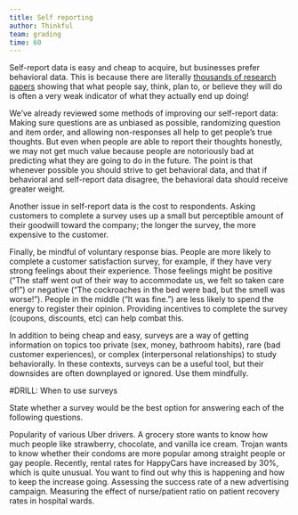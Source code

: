 ```yaml
---
title: Self reporting
author: Thinkful
team: grading
time: 60
---
```


Self-report data is easy and cheap to acquire, but businesses prefer behavioral data.  This is because there are literally [thousands of research papers](http://web.psych.utoronto.ca/psy320/Required%20readings_files/4-1.pdf) showing that what people say, think, plan to, or believe they will do is often a very weak indicator of what they actually end up doing!  

We’ve already reviewed some methods of improving our self-report data: Making sure questions are as unbiased as possible, randomizing question and item order, and allowing non-responses all help to get people’s true thoughts.  But even when people are able to report their thoughts honestly, we may not get much value because people are notoriously bad at predicting what they are going to do in the future.  The point is that whenever possible you should strive to get behavioral data, and that if behavioral and self-report data disagree, the behavioral data should receive greater weight.

Another issue in self-report data is the cost to respondents.  Asking customers to complete a survey uses up a small but perceptible amount of their goodwill toward the company; the longer the survey, the more expensive to the customer.  

Finally, be mindful of voluntary response bias.  People are more likely to complete a customer satisfaction survey, for example, if they have very strong feelings about their experience.  Those feelings might be positive (“The staff went out of their way to accommodate us, we felt so taken care of!”) or negative (“The cockroaches in the bed were bad, but the smell was worse!”).  People in the middle (“It was fine.”) are less likely to spend the energy to register their opinion.  Providing incentives to complete the survey (coupons, discounts, etc) can help combat this.

In addition to being cheap and easy, surveys are a way of getting information on topics too private (sex, money, bathroom habits), rare (bad customer experiences), or complex (interpersonal relationships) to study behaviorally.  In these contexts, surveys can be a useful tool, but their downsides are often downplayed or ignored.  Use them mindfully.

#DRILL: When to use surveys

State whether a survey would be the best option for answering each of the following questions.

Popularity of various Uber drivers.
A grocery store wants to know how much people like strawberry, chocolate, and vanilla ice cream.
Trojan wants to know whether their condoms are more popular among straight people or gay people.
Recently, rental rates for HappyCars have increased by 30%, which is quite unusual.  You want to find out why this is happening and how to keep the increase going.
Assessing the success rate of a new advertising campaign.
Measuring the effect of nurse/patient ratio on patient recovery rates in hospital wards.
